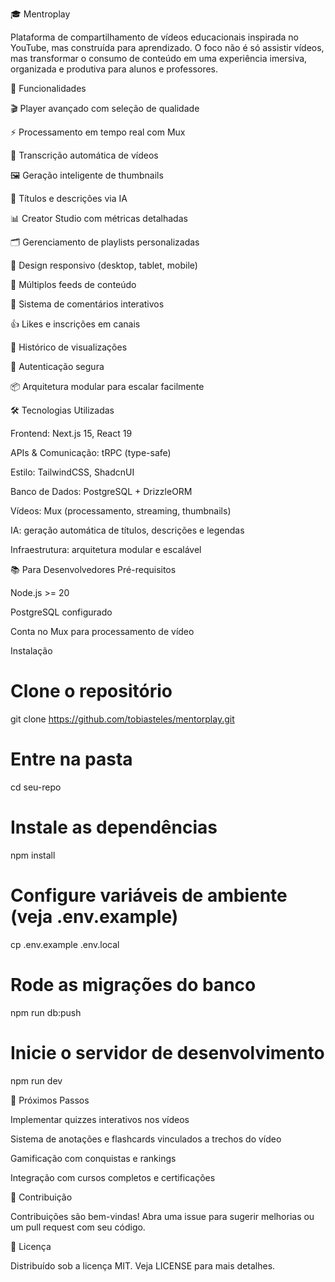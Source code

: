 🎓 Mentroplay

Plataforma de compartilhamento de vídeos educacionais inspirada no YouTube, mas construída para aprendizado.
O foco não é só assistir vídeos, mas transformar o consumo de conteúdo em uma experiência imersiva, organizada e produtiva para alunos e professores.

🚀 Funcionalidades

🎬 Player avançado com seleção de qualidade

⚡ Processamento em tempo real com Mux

📝 Transcrição automática de vídeos

🖼️ Geração inteligente de thumbnails

🤖 Títulos e descrições via IA

📊 Creator Studio com métricas detalhadas

🗂️ Gerenciamento de playlists personalizadas

📱 Design responsivo (desktop, tablet, mobile)

🔄 Múltiplos feeds de conteúdo

💬 Sistema de comentários interativos

👍 Likes e inscrições em canais

🎯 Histórico de visualizações

🔐 Autenticação segura

📦 Arquitetura modular para escalar facilmente

🛠️ Tecnologias Utilizadas

Frontend: Next.js 15, React 19

APIs & Comunicação: tRPC (type-safe)

Estilo: TailwindCSS, ShadcnUI

Banco de Dados: PostgreSQL + DrizzleORM

Vídeos: Mux (processamento, streaming, thumbnails)

IA: geração automática de títulos, descrições e legendas

Infraestrutura: arquitetura modular e escalável

📚 Para Desenvolvedores
Pré-requisitos

Node.js >= 20

PostgreSQL configurado

Conta no Mux
 para processamento de vídeo

Instalação
# Clone o repositório
git clone https://github.com/tobiasteles/mentorplay.git

# Entre na pasta
cd seu-repo

# Instale as dependências
npm install

# Configure variáveis de ambiente (veja .env.example)
cp .env.example .env.local

# Rode as migrações do banco
npm run db:push

# Inicie o servidor de desenvolvimento
npm run dev

🔮 Próximos Passos

 Implementar quizzes interativos nos vídeos

 Sistema de anotações e flashcards vinculados a trechos do vídeo

 Gamificação com conquistas e rankings

 Integração com cursos completos e certificações

🤝 Contribuição

Contribuições são bem-vindas!
Abra uma issue para sugerir melhorias ou um pull request com seu código.

📄 Licença

Distribuído sob a licença MIT. Veja LICENSE para mais detalhes.